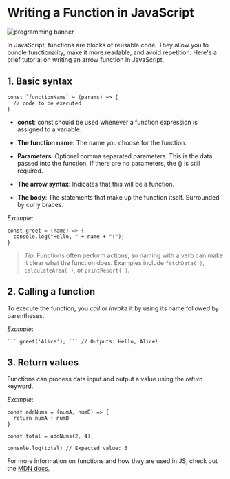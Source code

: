 # Writing a Function in JavaScript

![programming banner ](https://unsplash.com/photos/a-cat-sitting-in-front-of-a-computer-monitor-KrYbarbAx5s)

In JavaScript, functions are blocks of reusable code. They allow you to bundle functionality, make it more readable, and avoid repetition. Here's a brief tutorial on writing an arrow function in JavaScript.

## 1. Basic syntax
```
const `functionName` = (params) => {
  // code to be executed
}
```
+ **const**: const should be used whenever a function expression is assigned to a variable.

+ **The function name**: The name you choose for the function.

+ **Parameters**: Optional comma separated parameters. This is the data passed into the function. If there are no parameters, the () is still required.

+ **The arrow syntax**: Indicates that this will be a function.

+ **The body**: The statements that make up the function itself. Surrounded by curly braces.

*Example*:

```
const greet = (name) => {
  console.log("Hello, " + name + "!");
} 
```

>*Tip*: Functions often perform actions, so naming with a verb can make it clear what the function does. Examples include ```fetchData( )```, ```calculateArea( )```, or ```printReport( )```. 

## 2. Calling a function

To execute the function, you *call* or *invoke* it by using its name followed by parentheses.

*Example*:
```
``` greet('Alice'); ``` // Outputs: Hello, Alice!
```
## 3. Return values

Functions can process data input and output a value using the *return* keyword.

*Example*: 
```
const addNums = (numA, numB) => {
  return numA + numB
}

const total = addNums(2, 4);

console.log(total) // Expected value: 6
```
For more information on functions and how they are used in JS, check out the 
[MDN docs.](https://developer.mozilla.org/en-US/docs/Web/JavaScript/Guide/Functions)
